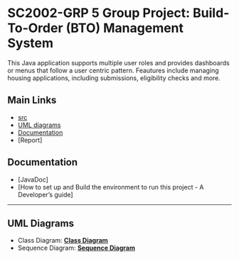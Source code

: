 # SC2002-GRP 5 Group Project: Build-To-Order (BTO) Management System

This Java application supports multiple user roles and provides dashboards or menus that follow a user centric pattern. Feautures include managing housing applications, including submissions, eligibility checks and more.

## Main Links
- [src](https://github.com/R3izorr/SC2002-GRP5/tree/main/src)
- [UML diagrams](https://github.com/R3izorr/SC2002-GRP5/tree/main/docs/UML%20Diagrams)
- [Documentation](#documentation)
- [Report]

## Documentation
- [JavaDoc]
- [How to set up and Build the environment to run this project - A Developer’s guide]

---
## UML Diagrams
- Class Diagram: **[Class Diagram](https://viewer.diagrams.net/?tags=%7B%7D&lightbox=1&highlight=0000ff&edit=_blank&layers=1&nav=1&title=SC2002%20Official%20Class%20Diagram.drawio&dark=auto#R%3Cmxfile%3E%3Cdiagram%20name%3D%22Page-1%22%20id%3D%22e7e014a7-5840-1c2e-5031-d8a46d1fe8dd%22%3E7X1bc9s4tu6vcZX7VNlFgvdHO06mc6bTnYk73TP75RRtMTYnsqiW5CTuh%2F3bD0ASFLEAEiBNEJTEnqqJRYkgCKxv3bAuZ86bpx%2F%2F2MTrxw%2FZIlmeIWvx48y5OUPowkbIw%2F%2BSSy%2FFJcfxrOLKwyZdFNdqF27Tv5Piok2vPqeLZFteKy7tsmy5S9fsxftstUrud8y1eLPJvrM%2F%2B5ItF8yFdfyQMNMgF27v42XC%2FezPdLF7LK%2FafrT%2F4uckfXgsHx0iv%2FjiLr7%2F%2BrDJnlfl81bZKim%2BeYrpMOUjt4%2FxIvvOXIoX8XqXfkveZMtss2VHcN6eOW82WbYr%2Fnr68SZZkmVn1%2FNdw7fVC22S1U7lhn99DX78y0%2Bu%2F%2Fz07%2Fv3%2F%2FSCxLsOL1xUDPMtXj6XK3WG%2FCUe8HqRfsN%2FPpA%2F6aW7DbyCH8f8Ll%2BG3Qtddbwia%2FIn2a5kg3%2FxJVvtbsvvbfx5u47v09XD79maXLDwlV18RzfILT9X%2B2K7xYWP2TbdpdkKX1omX8iTH3dPy3LI74%2FpLrnF45JnfMf0jK8t47tkeV3tZL4b%2BNt8J%2FCk0uWSXjpDju%2B%2Fw%2F9Vr1Nf4XLRvyWbXfKjdqlc8X8k2VOy27zgn5Tf%2BhUllMCJ6OfvNSp0g%2FLiY40C7YhCLC4J56Eafr%2FN%2BI9yp7vsujfsrjfeepTkEd64g5GHA8kjEJAHsgTkoZE6gkbqWDP75%2F%2F1TJjX9VO8eUjxal9Z6x%2FVx4sd2bQrN7%2BEl2N3ES%2FTB%2FKre7xe%2BW7vR%2BBITvicPSu%2BuC%2F244qIkU282tJduM5FSPXdkqzXxSLefD3fPNyd4xXDS2LRf34q%2FiXfIM8rPtT%2F%2BOkn4SSv1utleh%2Fjx%2B2p%2FE5A%2BWt47XFDXouKRjqsXX%2BC6K2zDQbHRfnF1TZbkt1rWTzJJpE3x5vC%2Fn%2BxTfyYF3HxsgWcyL1XtQuTf1eGIAtecNX0qmdov7PndHxMWKsp0%2BIqfkqK4W93G8wpi9%2BvNuk9f3Udb7ff8QLz3%2BS6E7mYEqJ%2Bk%2Bs2m3QXL2938e55W7%2Fhp9qmF4sjp%2FthN%2Bkh2dVo8PynTmQ57FS27FTasFJO81uGCXrMpfqULRO6RnTLx3r8m8fk%2FutbTPfp3TLdvZyvN9l%2Fc92eTOb6998%2BZpv8c05xX5bx7veXdcISW%2F7hDhsKSTzevraoPbUHA12GCH2818urQsrd5OLvupR5VA%2FJ8K%2B%2BLHMbgWgVA2sm1%2Fn%2FBtJMXCtgNBPbEWiuyBcprqE2zSScNZM2afDzzfVvX76k98nmMFWTLjBt10zIhVG4xQUWqph4ksXHgrmVwvKXdEvUw%2FgpBzH5IeF3Jf%2Bj19t2pfjF6m5L%2FrlYJ6sF5oefkgc87qb2zt2fw7O1w9t7LFt4Up%2B6qnZ%2BoroawAdVRl6NED3T%2FcgjbdJTjhcLsMK8mlV8NqKB4ukJVnRSU3yMt79hvWiJ5QmeJhYiG6ylKS7m2JrpdUrnmk%2FMhtMqmQf%2BgKYy4w42yJFr1A5VlqlG7Xu8Ru14Lq9RI0ebRh1NQaNmL0xNkFvMG5FRC9IjG0cI7GJbUNhVDr1E%2BLI%2FS0Tx4bwzfLOb6w%2FxCislG8kbHrEl8pQvwNAWwIGuRqGbA5qYGnnPunkumD%2BwhDtxPZed7aR0yE3yhBWRCU%2FwHit9m4btHncmi3S7XsYvYK0Meahn5bT8NrBsoJx6lkA5pS7gcdy9VD2e3b1iqcVw5WNXss4I7RXDPtOL93gL8h2sZG71ys8qyzDk%2FEpu%2F35Rnw3jxR15Jr9yKo2Z6awIr8Ck85hliynM53mV7rboU5Y9Gd%2BpfCrOJKayxfwYb8pHrPEmtcXB0iuexJycicypdur02zopjeObeJeMprQchkVVX6g3y2ybMCvVtHVGLKEDWdCsOO66XWbUxdDOLua1bF7LdPtHuk3vlkmTU9zA4pVupPK9eR%2BK7seX9NXovmJOXMf3AWAa2CXvss1TvCu1iPRpvUxu9lePSt%2FFxulevT%2F%2F2KTS5V6qRgWLfNsu2MkvhArRmybOMnVstysN1ftCrSt33xUiSyDaa98KBVrh6muAL%2FmygXmTr3JeBFnRT1Nj7PnZODVxqL%2FEnL7KTIjAwpQHaZvsDgUZ9dWC%2Fm6xK9AYpf1aY2nczhqity2YVhPbNRXp%2B7li45OA55aZUc5zq1mZWqJbKAvpSpk0KYu14qe2Jn%2FWpmeUrpzJ0ZUzUbpypktXzqTo6or1pNAlk3gI9K8YnBexO%2FZTm8Bq5drnFJermNgE1qsy7%2BkqjR71hheGTuFb8e8vdeXeDA2V5nvLOb9hG58eVNOIVjjh0WNXqwmU9ltl3JVfGN7JXzErN3h0Tmdh0PzaZcUT32WbffJmur3FlziLmpmgxd5cvorp1%2FiSlUEaxmcyh0T4iObilyERyBaERHii3PxAW26%2BZ08hJKK48ClZZ5tTCD3YJPdJum4O7PxUfK8uMg9vDTBnKLb7HLPTr8mipvU1Lgubkl1bmp%2Fa1mb4AK9y93KOtt%2BqmZ%2BOHWLmgvwH5AjyH2xhRjHSxk%2Bb6x%2BNzk%2Ffrv56Tsk7HT1DPZt4LFdS7MQEYrniqtZMPcXZeGzZGZd3ZmY6T8l2WwXdmw0rY90epmaxSdbLF1XL4fA4BxaoJZc8b0YGTYEU0ml%2BUstTzbgqyVvKXybhUd97F1c7UE5nGue7dFLG%2BU2ZNVOQz4TOJemMnrYPkKjNLRNhg9PwUudGAOaLE9qxYj4ctza4Y7OhUjl%2BIlofkxoqolwYYekjh2bRDG%2BoONMxVHgj%2BlgNlUrJ%2BJXLBDVsD0wlu4NNeTVkBTQl2ZqakKiWnam5HEJe0hGxjNxRmrNHvhxk7cKI9sYs2Js9kJbDC3Y7Enkg9SW5utMR7OIiqkcv3Kdh8k7NtzYlIbZlRHv%2Bd4eZHB5t7mtR1wsL9%2FF1iXcxTwzh1nRcJ9jsc%2Bowq3flNk7FhUGCXnOa2U%2BoKyoH96mUExLRtZkoLbhp2%2FFDtOgU8vhfg6FiNW52k%2BzidDlro34ESq4gW6CNOo5AG0X64ouaO8MMq43mVxfJfVZVM8aLn2yWab7srbrqdDOsKibYSXWezMJWF2pBPOynZPX8lOCBMz4%2BWBz6xC3ApPev685NV7EMG7jxx7e%2F3rz%2F9R8D8%2F6mp91%2BfvPm7e3tu8%2B%2FFCv%2F%2Bdf6lVGmcP3bb%2F8c74XJ097ejPSwP9%2F%2F%2FvPNp6s%2Ffz1F6RnYLis97UjkyxEWLNMmPX2R9AT7kKwWV6SfIf50t8zuv%2BZclTZMtP3i47t88W8sdgPyJU4W5Rd47TYv%2FyYfLi0rohf%2Bk1%2FwfZteuPlR%2F%2F3NS%2FlJsnHZakcvLZIv8XPB%2FX%2Bku%2BKBXvnpP3Rs%2FPf%2BQeTDS%2F2pH5NNileYyKf8YuP%2Bb7PnzX3SssK0N9kOIyTZtfzQdsshkwVtDNlAUKLgw02C9eb0W8JMTkQu5XAfs9yvXql2VWXnqnkK9B8Wb1retyc7fqgQFuZDERiqWAtuKExl8UvtZ2vyg23LpD0HdHyhfef2kCjG3AOkWsZXYMYfEzMVBbshQ8MYQn47HeMPkIz7YOgVpB8qkj7FiBHKDyDle%2FBIXJnyoX3ED9VA%2BYORpqgRon7S7Mhci5ui8lmVCIiiUIcIGJidRwfBziNYud%2B1ehJ1YKGR2HlgBw0ySH1u4A49AiAStSBoRtkijZ%2By1eL3R6Iv18BlM8hDrhrWUB1stirYHNtmwWbZkQRsQuCMK0BoCJEUbJ5BrAUu0OsR1%2FxCGWu%2BJRtqKKx50JVH3XZakWPbouyVZuhkeVWrRszg0dTMjcBjqF%2BDmGkkcjntugZp1%2BbiC%2Fqq%2FQHsG44sRTkxGHE5zYEJJ9sa3nGGaw0fVu5%2B2vubUk%2BdNB1RfrEXWM20%2BSoPhu2IzDFD4SjlwesbTBibbLk8ia6W5WE%2BSbbFhJxtyvDwj9zlcQNOCaTgnK6EX400r%2FvnDcHeVXMMzxFRxRnisXAwLcrVKbqx5ujZYTTNgm%2FeHTvHtgISlE6iCVJRffUQeiDto5PuSO5gLaRbFKw00qQIkb%2B8yzag69H7m1q8eVMgmqnqXGDOh4KmTmvL1B0%2BE9etmkTdcy5ACMQDgmhkzVP5nu4eF5v4%2B0owodHp9FPy13Oy3V1n2ddaAH%2FrNI771DeEFrZtU89LPWZKmJqn7dTXdkTnBIZsps%2FbZHNSBtMzfmGoXX1mrx3VC2O2wO7xuXwFRgzsXmb4d%2BeyxpnXUAUg8x1vkveP8erhYzmbfP3qs2jq8Tmz39ALIftFiuxXX9CN7YTTYb9lZY%2BT4sCvcMVMzXN2eKu%2Fr4hTkwhK%2BUL5imD1VrRQI3ryhC%2BgupcjCrbt891TSiv3nIuyqhtLCxnIPkkW1VwPzrrtvaYDGa%2FkHfDKsv%2Ff1tE4WSa7ZF7tUVb7MFa3XuYrTVqcinuqEXsU50VWXmSBD5JzkM4bMPAGxMvlEW%2BAMKhBr%2BRWe%2FCRm5kRjXWpzExRM3pqizKZkdoKcFX5JvXYqsVDQkNWss3uMXvIVvHy7f4qiKHa%2F%2BaXrAhrwRf%2Fm%2Bx2L2UIVvy8y9iNEYcFSyIVjceqV8FD8sBeRzVgSzk465XbPKEK%2B8ArpuRAGH2SZy35ovHdFkslwYmpYrbocdjoF7Db4kjS5IJ3wxqqbCPwppqay9QL1h0R3ZdHFVyz0bJtseSMAH7DblzRcbdhGcctZCPswmSwSSmZDlxcUyVQqkOW6axPNSXxGY%2FRMtz7qtKmK4J%2FqGNrKrtHCjlnS6U6NsdtIfkhSG2xLUEcBKImC2MhwTyCAVXn5oO4OWNggF2PLJAxgASnr4GofCXJdta16aL0vQmaItikTZfpjnc0vcIUGf0F36XL5DN%2Bj841hg5Sedwk8eLN7R%2FnGFLJx5gQOKfQ8P7EUih412feDdxdiwT4YbmWNI1a%2BkFJ9aRFY1%2Bz5iewWpaCkDxuKRVZoBiAEwWXHsexGlp%2BoUttPItOawo86%2F1q%2Fbz7A9%2B5KMtqHT%2Bu023%2Bvr9%2Bev%2BmyVCZepAV1kUW%2BWBEq9juNtnXRAQineBygAroCjRAIbT0JQ9OqUkFFpX4t7fJbsfaCEcKq4sV2WE8g8csm4SfDRwBvsc791BrKz62xy1d5SVQ0acseypm9G6ZxQY9gD%2BmNZ9yfZypzKdcn6nMZ5ttdlfL9SMWCrmsUZBSh8pJsIB%2B977GO89H9qbW%2BJipgsVbMI3VdFyEHylbpWtjlrGWLtVqUinL7s2t1cFE0BBfa1040X2VsTsjmXoHs6pbuKrfaqvaRpXzssqIta65zMQ6FLEyqzoT68Cc1ZmJVQNndWZi1cFZhcQ6r2JHTjoT53DLmm5vgf3L1yKYV7YnwXJLe8csbbcaORNwjev0eXvwAJzGgNejHkQdc7j66wM6vec6iVqjHoIAJJ27biDYdWGrh9DXt%2B0TKvpxVYZZf0hWzzWyuhua787x4s3vN6j8cvBgJIujLACULI7b34wHW6Tb9TJ%2BOTcSqEq4RrxaLJP8MN7YHDbPK2PPJtQmf%2FhxqxdceRM3CB1O0lTSh4mqpDWgNAiaCZU3%2BbjJntZ1c%2FRIOfDF9j5erWhZoNvyw1G9Iob9Ot%2FN8%2BaM%2F7HP3YoJvV%2B1zSkdraJMNaGbeJe0zIh8PfaUcocGO6fSxyH0Gp0MC48sy2NYuFfl7dZThz0BC69%2BqIGFTyhGmtoKf6TJd1r0drYbjoSlE7uhDLxqDF82XseYTPJLPTqvnOo79tqRbU0j8M77b9gbpZUcL37H2QeoFBIyf7diTvu3MKNcOM%2FrBRbUxdJszdhZRo3cThbucWsJIUykcj1B7xVX1HqFayE1nJZApzAFLaFN2KZkmC9kJw85ler95%2Fdvl8lTsjoBc%2FZ%2FzTGe%2F53ZTq16OciH8mzBSYYwZyPSmA3lT6zizW9rUPL%2FSFF58TV5MaAKXSyS7f0mLRbZwOOxClw9OWcLP%2Bcc4vjca3taPud2mmjujfuQVzvpsUqDB5v%2FM3kxFYKPn36zXx%2BDs7i6r0%2BAbkV%2BFn%2BCIiyqKglQzTkS%2BddEpfk0VoD3m0MwZs1ZT8Yyz46mJKXzgBrBQJQer1C7unqekndkff1q4TrHhncf%2BtNFNUdsUaEZfRFXvjcduN%2BmT%2Btl0seBrh0KxM%2Ba5eKzdAt%2BiNcsP6orHIzmLWBHvSFVLZk08m2kdSEDxItFqZplNQVsvwYCS5WZKhmDNarbXom7lTeKm9bo1csuntGJcTEnYA1v1xMEjrqiwFHb1mZ3B6LADrARg3Vvr8oIo3odYfpVQx3hfcv3KLLP6j3fL8PQP2vv%2B55%2FMluG2FOtQuyW0Tsmusb7EdfqHfqYlbvGW6FsqIau8ZjI4pfaz9bkB9u2SUcOeFLpLW%2Bamx96cG5d77DdkLkD%2F1HMe9jG92Hzaf0joizTury0a8x0%2FwUPYUxTvxCyZ%2FFJmWmlbECe%2B5QuFmSM602CpWF8l49HMFTuDR68KEElQxWPHwk%2FgnyVZEKsVsn9rpzEWakDNvLbC8ww7Mhnt3sQsNgRMyik7uzLl22yAzQyDFUEIqrQzq0ty6%2Bz60vH8tpZtqD0O8PGfZaN2657RGyc8gsjbDzwh2LjChKhgY0PxwORAWpnKB21E%2FrIFIgMEhas9YpcGKmmTFgB0IORR5n%2BaIQlKhGmmbCwOLLyX%2B6py34NH7UvreL2PR%2F1vPAA%2BChS5KNG1eEQMj8X9eajUB3mhhpKHeYw6jlO%2B9y4Cs50bpqVW5GrXBf%2BKsWDBUvgybBSAtdmMeuhzpidqqLimANYUJUFp7RaOVQ725suxKoNi0tqlyciX3AzPZcbX2%2Bw1LGHU02bRqwQkBD1oKQ4nCr8WnbtROwBgR0GQT9q8j3IRKmHYDxq8gXUJDD9%2F0930x9a8QJXQOlXhY6Au2y3I0UQBzLzKWLENn0Xt%2BqFPQhDQsymO0Ah1WjSh80p3CPs9qZwMh%2FOdg%2Bz2xfsdkP3usbtjpoTKfe7aqtvN6cl1aUKqyJtMePa0V8v0vgpWy1%2BfyRHksVX9LcuvVDXtqQCSpV%2FKAqyytMv0c6oIqd0ljCyImYpiknavUIqJgHLe6HEPAwoOI%2BPHfY1ergzAH6ooYwe3wWiP%2FLaPfqBBRt7gjtYo4fnHbYDbh%2BPeagcCmDmcWRnAtFgZwLWZeSwJwIDqQ%2FgSOBiNP0BWQZ8WZhZo6jGdXPfVrtZvOfzQSeDxbw9bVNlcNIeq4jjuFZf5h1B25wfaiDmzU06Qu282%2Fct1HaDHn8VsqbcUwwW10LO2aEV1%2BIIzkWiFj2uKGPe1Rbih6xJZMxPt3QgiVT7lKwJnWVkvScWeqgha2S9XmJNaNWcJn1Ff9EYTq01rQXrGel9smmc3s83178VPzEzv6d4FT%2B0z%2B9D8RMz86s2%2BJ2wL9uom2hyCuU%2BdZ3C4UG6zJDac7FzCQkQjti6QUVP6F7LN%2Bx7LbN4Qd7NUJkB8viKGxqcQ8nvDM6g5GiGZkCyx7htmJrgKuYJt2py8ouWSGf3c3JijJR0jr8lptFH5mAWfWQGRtHXYhCeTLZmgIC%2FFbm8beeI6g04tJnk8KYdHXkK2VtlRaKTsqQmXh%2BMzs%2BkDp4Xiso2T%2FGufHqe5Hezv3pUFIG5NYeD85ZdGLEfINHhaK208%2F4WbM1y6KreGBOe1WsbmUG8oOtu5vmb5Cmr1iCfwuiqO9yAyXFKZpp3L7Xui%2BmKFtljpnh6%2Bk8AI8oE9ZYc6mtmyrxpaxyB7AmVWyrtFHJWcVI6ULx%2Fb5k%2FuTkjfiSPKJnASXgDhcR4LlmFkZWR2hy35%2FIzibjJtVPTSBpvLvWR8oSor9puTIFhlmqYWZADM%2FxQ9v%2BlWkRtInVqKsarfWlK0Zr0%2FPY%2BTGYjp8cuublev1ReuD1SmUWttCR27rN%2Farw6vDBBy%2BH9U0hUTAxFuspyIBtNRz97u%2FrrOd28nJRuluTvnDQKunJN1JnM4a1BIRfKFz1PyhfO16O8aNAon9y0MNsvHp8mLfKpA9kcOdN1YfFzaiTXma6ooptt6WO63dJS2RSKfURtEcRKI2qRe9aryEYYhGevKLJhRWf1KFs8fHVhurnhVcTdpENt%2FQiEK7rQT6OcJmFbkpGGypKAcPNGiZu1u%2BXFDgqoGphUQ9PPOsSlTxYYoUlggOozft8aIYGNJCMNBQwHVsP3vDGAIUrxHU3SRPUyJKSOiETS7KVK6ILSTVb%2B0M5ixXxWRwdEqWbn6SiTAGtG9s%2FIg1EYthvpgVTgIDZBjmK3eWqhGOyaMShKvNaMwV6ipqFsZrtUGxlNNJ5m2tXRoFTBA%2FeEkw9plh9qKDjBzvO%2B3w4nHwWtN%2BiCk5HShL3qyAaBw0qx6ABsI%2FU0xAqMRiRWBORMAMWMssSKHMSqZprKyEY2QFgoqQkbQAMQ3KAJYVWxjFER5rr1TF%2BLVp1TwZkXdCvpME1N0aYZ41MHHjDxw77GVwgLJHAjDQS80AHyOAwlwAtppUjxDbqAJwqWGUtTvCRFrlmbK%2BhV9fwg1EjlymKuQaTBgnN2BAvOKcs4D6qR3FBDYQ22%2FfNlWHOh3im9IYDvEknucGDed%2Bc7iBk7BgdAI4reugANGAF6adm9hWgJ%2Fbw6QF2aS5yjByV%2BbXNMIUSQKViw1Ziy%2FHW4Uh5wKM0lCBEyeRKGwElYFPgTp9EqXMOMjxD2tAj6OwlhqLIuv3sIpUsgqfwSwMr28hvgsozjVkTNfcHqtbiKK9t1vDoTBn4IK3zkBToIreV1ORAt0OF6jfU5arEFxbO4aJ1OxQWBDFvE28ccwLYash2XLYBuoe7Spy4eu1iX0%2FXWGOQdYQRA0vt8IYK%2BVV0F%2F%2FgHSY4XQg%2B%2B4zh8oNsR31CtWlDIIMzJq3n2bTHA2p1IVjF9qoqhyWCRIITKHOoLsdCC5hI31FBnDrbf8KTmA3t4hzPKqQNSqZ58otK219mIu%2B%2FFRGW0I4H9BA5H1E%2FzbaPH%2Bb4lVmJfL24dXaf50KsjkbbcxMYRtipVtU%2BUDfTrtYlgcyHLOgQ%2BoByHYJYPwDN91DcOgTuK5EYaLAyBdtSozjzb%2BQDMqhnnpEalQPaJ8oE%2BbGDSBoD6aZE62EvqJeyOqhQ6zO6qshHVlnv7irlDF0VXcWeHHeffDiRmN9dNoOsNNGZdUpZ%2FhBrrTnO1BPP1n93yc1UAOjf5D6oAtG15ABCoOuirwS%2Biso1JwtRX%2F5nGH83brmvbLeg1CH0%2B99YV5t5CPWfAbRd1VDCUe%2FtLhoe6JtsSn0Te7fM22bzBMNhkyyWtk%2FWZvTZS4ZPtfbxa0Snclh%2BOarHPEEte5%2FLFH7HQySLdrpfxSz5DmlBLJjPaDObaCIRD21yIjsML5iq3hEnUhV3VBuTQY56tTOG8UW7hOAbPOGxsBaMGKulq0GCdAPYkDjWFxAmmHUhyK0IYhQDv0OTXcOZjjpZwIebI8%2BwVAQVO5HeB%2BBQcnlRZlXMI5cyrug%2FE4Xj9YA2rYF90u3emiEBKcWMNxzM49iTJFok86AjpfIeMLUWO77TdYNJ1Mp%2FMNHKuDp1L6znYTlhnUlXvvaNhVK5qGG%2BdUdn6GBUXwfEKRsWFcOhjVI4XgkfJjmx87kW73hHIUr2rjRLfYJJRNR8dzc6%2BRtx3KIMcgq3fk37dkrRFNZ%2BQp8%2FbR583BW%2Ffvnj8DRYl11m8WZyAzw8THV6h22S3w%2FRfVtx7x147qhc%2BQ2ROgr2mzQWKJah3EiB6jYprtFajt1auMf%2BpoMsI%2BXUsLL4NC5LCu57Zzo%2FVXODvyvJ8cNpv4WXiVywq4q3ututGEj9uZ1sAyychS9QpxxEwSNvV5mtzm88%2BTfDHfX%2BMRrZ418GEGL1n6szYj5qx7yl0z9WZpi91Ep4aVy%2BfAafzkbvcmbefHC8PfVoPp%2BLl1Idb5%2BXCAqcw5W5AXo6mw8ur8uczRzxqjsjvc2Mh%2FD5cqBtfVOVZqrz5JHlb5MCGjpYgWEvM22B04oC8bUJRO5iij5%2BZVW8tcoUdxftdb55Xty%2FbXfIkbx1z3JC3LQ%2FmGbgizHsCzEMH94CQF1WpMAT5D3Fab9syY35mNh2ZzROmoHP841ItLPureddn3s2pcx%2F8H%2BQ%2Bgii06sCPbRehj%2F2IotDmo%2B3a30XakHK9yCgC1cVdt1elu5FPtqkYkpf6oDqqkSA92wKpQsjrWyHStjhXtQvTMHSXqHJFgSXNZN1UoooNBVUuymhHXHpsKCPVKu7D9usFrkgAh4XaMdIUtmaa8lVjOqr8fDPhqTDtHk886Ev5MBoE2doiOLhpW5LwCtvmCnh1v%2BXClsRwjFPZwxXFY2jG9z6mNPQAQp1%2BAC2Gc32OW8hSaQ8L3iYLH2OcuOgSeNtdx72M%2FH4YD0LPvfTY8XzvEvYdGw7mXAq%2FJOwKY5bzwMlvAXzrwvUkq%2BDCG%2FCSjtEchzoRjCDfZaLJ8%2BDKyVefNKpWWgGXumv3VCtDWEQKaao%2BiTHHSXFHBiAHTk7hFlB57kKCUm4BOt8gTbLnlrgtyX44SHeroD5UMTwPYrmHnn1SWIaJBwj1L0wB8yRsyBYGA7PHgUBSrS6C1We73yFrVcC9%2FzitCmhd%2FFGBVvf2qPp6EKsRS7ThqSq%2BhtMuYSMC%2FrBF3a6FnQj4sYbDK5cEISsqB1Xk7ndEssxOP2i9QRdeu3VIHR6v%2B%2FJw8rZZPoJWbHRMVmxVs9kMmGFNqNeAGVaF0ghmF5qibpmL2DI72IoykCVEQk9Y9zsimYCH9jG4QRf%2BjVSJ7pB4eFLqL%2ByciHrXasZjcSUeXeCPGgyCIXT62hJhJ5idPY6469ZzVYO4U5Z2bmhDaSc94TkkaVf5VkxALYJ9B%2FZpLd2dRlAJtrR5jaBNh9yw3YkqukUiufgCKD1uqdqIKa8avEMXA%2Bh2aqulco%2FM2BQzjqCdc0wX5gabYtkW5270%2BjqHsYIMgc6NNRzQ4ZGMZ4UyoMNbHKkQhsUAetxiRxJDOAygsk1Zr2agj9kOuifQxy3RVWXfGDokdSBJv0K3hRKKiyQa7qAGTtuXCkPuoKbHLUjSiDLiAqC632FJywBJ7tAEXfrUkaHrgBiJKDJf1mbaDuAQQZeRBfPAlbVoBM9QfF2NaOGkbalrFp4wwzt04WDMQ8ua4VmHgd2370av%2Fh9jK7GWqug0GV8UWsBWtYPeAQ4c7XNDDYWyxkJTzfE%2BTvsdulCGjKAscNnWyqo24SUKI8YutGyJS8lI7O60I3IxpLxLh%2B0n0192BVBP8tzoUo%2BvlYNV6Lvlo5Rnx92iC1iihFhdwNrHz3ENxruHz9VgagWdii5PwgOrLtVM9iu3myLFe0g1zimhKNWGo3UTYS%2FYYgmUVSsJndsOOFuPInRMtG70bF3QuwgaN8q07nCRY7rsJCsA9TtlboyI0%2Fn8cfwF3WJYho3X9h27hsGLqk9hbyAiDojBUQHRM3jCHobQlPL7xrhEFjSluKGGAqLtw0K6suAzjyu9K70DKomjRIv6RqJPbFSHLLGg3P6IBYf0E%2BtQqAxLo91I4WE8r7%2BpH8ZzrjptDg545O2N464wEcFyGfgBCxkraIdMrVw8G2ltY7j1itqcQm7EYXjluRNXroGNMpw4ZKr2whmO3k0EbACmHkiTZffqoA9lS2fRMl2i9iekuSGrd8BWxDmaFWtHdJYRMIUV8wUmNlmXjBgz9qEiffy2gPRfZQghc93OBgWNSb%2BDz%2Fkd%2Bpo7IewYr61xCN%2B32ZG3evda79AEMyoKx4WZF0IH9yusF5M9BQdEmVFPdmTBDJRq5M5OBQSlHDfUYKKp6SS4kQN4TcfQzXdwh1WSG6CfNBwlziIwkhzuwBpM3TXFupUVQivLOojSZeoINxmBAYMA7QhW9VOXo1w4LBxqKIQHoLkoIiTRPjfuHE3i8efvkDYw9ThnpvwOwBQkZS8C2NgxHKXERIA6cZFhTyEiF9aLsnpGhRyV8m3yrCHiwrbC%2FmoBFNbcUIMp33RxqydJ0BZ5Ydh6hy64GYkuQUXvy5ryLbFxK49SPX2vPCpwpAd7Uy27qApA16TxC3PQXyG05fJ%2FMKHNJZqPkhYXGIlfsZx6KGMutV6lBHeL1RobNEhVapn0s0Z8LFVf1ERcBSZdqOGf5EmrI0FEe%2BO4jMYst7IHhh%2FCoH7kymRPe1C%2F7QIv1PTPOdTxZ%2FDwLrKHi1CBBV20RahELm1eXD3Jk%2BCPC%2Fb3R8kKDcYMOOnpZK3Jx7B%2B6n7RL5h5ujAzqBxGMIPU9vseJ0Ywd5MfajCYwZMRX3YyYsNTG38cMdctSGXg2viu8%2FqY%2FZqflkkouOgXLjZZEBr1kHBmVe8UgCiA0NCma3qAc4TSSmBO6w26IDhm3MzeP2LVLbp%2Bbsg%2BWKm7LoGbxbJ7xU%2BPgT7XpKLpcsn9fSWgz1Wz5SpwDyYBwaRlBxRBBKtqdr0hlEROcy8Pbng1vL%2F94%2Brvzed%2FRH9amf12%2BWb518P%2FzS5E7pqiz9Ii%2FabUs4z5HeAL28d4Tf78ki0Xef85Arrb8nsC%2F%2B06vk9XD7%2BTtl43NoHLLr77syRSt%2Fz8M%2B2ClctLfOEjaYWaZrUWYEM2%2FPLDG%2Ffduzbkqjf8CkLHYcGBopKf1qCIrLA0e5iGX2HkNoORiY%2Fsuusi58GJ7%2Fqb8J33Dg2061yFlCrZqt5jkrJJdtMtXZve3ORt3vQBNj10qU%2BgddMD0aY7sCXLYJsusp%2FmTR9s0yPLCWCHHeG20%2FLYzLYjePg62LaLdPZ524fbdjd0FDY9EmA99HRBXRSrbaiH8JtNEu%2BSsnX9bbL5lt7X23oeaU%2Fhi6d4FT%2BQNSKNT3%2B%2Buf5Qfh6ns%2FDFuljvT8maACkjdgGZyEfu8kjzWWAaeJdtnuJd2Qg4fVovk5v91aPa%2FTMkJPvzRqIgfXBVt%2Byn0bpTYwGxXS%2FjF3mjeB0Pf4xXi2XyfrV%2B3p16p%2FogCoCMcYOIxNNxYsYSqZQe0iRmbFG8lCE583aR7m6SZTLLmrFlTfblC17nzbZ4%2Fi%2FplnDz%2BClHDPkBntFvxU%2Bq69JdmJosPDyqwBy0hhHlHu27TbzaUmZF3qr23ZLwFCzKN1%2FPSSt3q5Bb9J%2Bfin%2FzJu8e7e1e%2B%2BOnosu7xSCcPKAZ5G%2FbwNux%2BfykXqyBV53X3lfU735qrwxfa8%2BIoHLTn0f0VY1E69eD05DVwAhj%2F380lanr02edqUVn8iOkrjNpc8fYzccso%2BtM%2F0hWyQabKQRBm1lhGkshidfrJUYa8W9BlnYl%2FOqoVh%2BzKSHdVcLvcKScwIrvurezyJpFVk1kIXiCECFbXWjBYIvhhFbzKfHoQquAWwmm1a6Gqu0swUaSYIfCql8haVWZ8eERT80zMLX962JDy%2FnA8ZjTs6IxKxrDKhpsnwKn6pwoP0zQpmM0ByWJKaGFV1h1KnEBlbSx2deyBDinkjSU1ZrSCfYpeUi3ePAOWo0I09Xv3izj7XZWi7QfWh6GXOlzIjKQyDjK5XzeEsSya%2FmZvXYieqWUiR2Fk6c8oFjdbddyHjz1F1XnBW9mdqCyoHJuoEEVnwN7jkQRd5QVcVg0ezhFvDlQfHRn3%2B%2FZw8OSnpL%2FkW7Tu3SZ7l5mR99RvSVmCu0b3RQ5OcdCzizTqWrI1lmmLWKZMIN0OJbZnGRh8FD%2FPknXJ3SqX8YYVTxiH1A0q6e1ZZrPRMQ8VoybgzFYG6mf3HbgNuoIJHuCnECq1Mxr17Z2cp1Mvn7HraqFHiigg1xRaqTQuoVFe4ZT1SaUG4nNnftku323jHfXWfY1XT3M2tocgzmOutNIe0eh8RyVi34CoR5HKsNn%2FWfWf8bUf%2FzIVtV%2FIk36D53SFPSf4oQ42bzLNieXtGtY%2FymPfd9kq90mWy7pRD5yl49q1THbaqS581YPiup6zScSM5tHkfIhrjYzt3qNCbD5P9Lk%2B9VqgRXU5cvb1V%2FP6SZNDjtX46xL7LEGVt%2Ft%2BUm%2B5i%2BQd73lLk9%2B3TsyqTbCO0AzF9q4Bu0UVZKaxeEsDjskF%2BgTh2ha4rAeG3u7i3fPhy0POyYPWj0k4uG9aCmAGre6yeCYeeYJ8kyaYV3FgboCnikMakLaeKbDLTtpKnBbfsw2u8fsIVvFy7f7q6CJw%2F43v2RFAVh88b%2FJbvdS9oCIn3cZuy%2B1pvRn%2B64P7Z3A%2BnR36Lyb9R4NrSZXvUVD6w%2BlLRqU2zG8bp8nVJFmzzCTTbIovSunIxur9dgc6%2Fu17%2FB56WZrrBN2%2Fftv5S1ngjphGNN41FvMX9LVQznGO%2BbaeLLVIb1JSgfjboOfnb9bMaf9W4w3HzXCOjUx64nELK3AP5KYnVBtFXKc%2FHKKpzFDHIdoCE8hlF475l8dX51sMcWdq%2B9HrRYGt1qzJXVyLD6yfMDikSDmEEUiFq%2BtTjbqWtpC65n7X8%2FJdneSMYcnfOjdsOnKjHZmpTMrFYYviVkp0ha%2BNKHk5Px4cR%2BAeWp%2B%2FJPlpm37PjPUmaE2M1TQBxaFQt1U5OXXVtoVTSh1%2Bc9097jYxAy4ZnZ67Oy0eddnZjozU3VDv%2BKuUu1UW5gJ5dJTYKZvMLE8JB%2Fj7fY7xvfp8FFSf%2Busqro1Ejbzp0I29Zm9dlTLTFocigjsXGUhiM%2BW3aaZgc8MHLkTYOBTC5v%2FFqd4h6rKWCfkXsA%2FS3fx8pYY1wVSinP043pN6k5o2GftARHF7%2Bha7%2BBiH0i8xIlxSseNVDmlNr%2BBM6Her7fPd0%2Fprkw%2BOB0OebJ5PaL9Pph8nj6pM3MlgrmKw1zFwZD09Wiq0r6KlcNJX4cWIWWPQQNd0ndCMduk8%2Fose09F9vK7PUvek5Uedck7i91XiN2ei7dIvx3ey5fiQ5SJ0PDezGuemrYR2BZtClvXN1yRvmFF9KfDaxwTSlO4SZbJLpl1jlPROUT7PWsdJys8Z3t%2FVjxmxUO74iEKTmxwc2g7ZJhQ4gw5pvtwJPXLZrVD9WCW3%2FHzufZVu0hpncCJMVFhUKKYiWprrO1MKMI7j3VYLvlolqZ67UfKVFuVkaN4v4atPsEKH9LYpePmiUEU2pcBCGCJbJ4tIppdOE7PPmdCjWCOr0Ku7ianJ2i991HEj7pj31GU9z2ZRvOzH%2FQE%2FKCzMQgUH6D3BIJSyCOnONCBJ6P3bLf4xrnY4xG%2BH5lTyxafoC14kmwwCC4Rywddca6uLvvv2rr98ubLz%2B8%2Ff1tdPazf%2Fc%2FfT9d%2FX9jcws%2FVjVvEBu2bKq1uTH84fnVj4TaLnJ9w31eLq80mx9LdMrv%2FitdpEW8f833Ot2a1eJdjrNib1aLcXhuxm8tSx0Fs9b%2B%2BBj%2F%2B5SfXf3769%2F37f3pB4l2HF7YXKG5hDb22XwJVeVvL4T5mKalrSdlFGFFHeMkrPMsJLt2QHad4h%2FLWPYXwo1U10%2BloyAIx2QVBc0Nhiohfaj9bkx9sW%2BYdgtqyHiofvafeYsw9LVcr2Z%2B8m51Yj%2BiVJg0wW%2BwgKuRu%2FY%2Ba8SL%2BXmy8vP2xwzDayq2V%2BkvIUVuDps%2Fhthmo2PJ8KZBqWQ698J%2F8gm%2F59MIesfmnl%2Fqnj8kmxTtJ1N6Dx76Az0%2BQSzgRi2s3tICioMwiPE821FAsAjngSVFZGVTIIvb30wdkX75skx24YxA2YjcbhTMfUeUjFegt363D%2FtJy26FfcSD8UytiOZDnRn05ELw2EQ5Dk5mnzWEi14dsAYY5qXKYyEeyoQbiMJFrQQ5jO%2FqVEBvN3GNALcRjOIAM%2FYeraviChjkNv3QNMgIPmhCW35sRBLKhGhjBYEhtrtrwaqTmJxiEFeQHF4ieYLieGH2ft8lQyMvWyYq3zBkbXkFq%2B9jIVEWQSLzuEQwkuATBE0EjFbYKYjk0qPhHFoRQ2BeNli8bajDfQNjFNzCq4i9KJFdBWinT7C4esVeLOD9iIIoVa6czTCcCN3UtmIpJI8LPB8LPDXoLvyCQDaVb%2BDWnMJ688LPsuvpoXbq22xlZNXyjTgDvA8nXSDp1F5djDnpBCL1Ffl9JF0TQW8YNNZCkCwIXPsnz2ucWgNekbKLRXxf5r7zBtttviLyo9QZNRnRzZ4vZiO7hgvMZfmZ1Z2fjciVEgaOgEHiKXKmk5wv8%2BoEdshpo8WkMvoXswfgWP9RQfCsKAeRppFbT3GzLsrvfAh2BvjsVO6A5SWjK3IfOiKBROCPyxUURNkWmYvsNITw8GyuGVM0UHpO72XXO1s7WqoMF1iWBdPgkXsP71D2BPXifhVjeh7TxvsgGAEcOLMCqbC6hUDbUUN4JTj8KIomCBPmy9A7M%2BuDJhG9FE2F9hxlDcZKszyKZZK%2FkfhNjfUgX6yOcz3JZnOrjfIEP2VXQl%2FNFHBOFQw11XOq7rF%2FWDmWmYQScWAp3wHNkL5yIzlfF8o7h%2B6UAZqwyrw9%2BSxYwFoSNnHJAaYk8H3TUVLahHGCOYT6iy%2FcDNRY66WbfD7S66Ny0eloomY9K95gZsx4JbNyqUb91ibkOiwAXGQ0KUhJ3wuBwVc8rJVEzjlfgw0R%2B38gfHsfcUEOBz4FC07faBRN%2Fh1viQC%2F4RG5OAD5CivKclUYq5HJTSDbmapXc70iHlVI5EpNTEwl4lInW81XKS%2FV0FXxRVyKDsIn8qNIaKYprcLxrS1jVuByIRsBIWRA9ojfDg%2BA5CuodfcjTMkwtHYoFhfRgjc6ZHu1oZSjCRjT6pXn%2Bw9p5qYPawdF2Xgr029BxJJARSveJ4shVzQcbRY8O%2BlqlgeNBXVUxfOH1ejS1rZX1aORJzkQNad7CthWasXpRpfVUYPVfF9wQFVFIr1bHJwpYo7o3DBLqL%2Fd8bihXl%2B4d2BCwEnc4f0d3bX2i%2Br2wTvwIxnXAOpa8VyI8OjtAkewegEgOAnB25Fi9NVt4RDaiSI4i1D43QwLWhJGI4cK6tjxXgr490myfBVpNtuoGmogHjAA%2BZJt0LKMInIUHln%2BJ%2BuEvtKLg0kHMeJ7lXWKEV%2F9RrWPoM2sXCtBIInK5O%2BxIcnITwsN8eIcmCCs4yHTYs6yKLENwqzmLxTFn0h6A%2BFSNyDcrPoFW6yBYIUc9us6RDaVLfDp26LfPjRefbku4yGDY61YtZjDl1WWw53ivST6btPPVVxaSRo1Q4OpxXOgyVXe%2BeiDzS1MQVxCCMAPHaQszGAwwotipEYQVCxjf6Z4G1m7tHYC0UoWSWWkFqdLtGw8ZwKggfiht0sotA0gnJq2ElTxHkFasphjJipsMFHRQA2zIGY29qjSNIccsk%2BjzXSgTeqPPh2nXujwtIeyg4obtZhp3RyhzjMJ3ATdoAquJY0oGqOrH99wBR3gQBxyqBQyMSsQQijG%2Fv%2F0G5RQ3lDaJ6AWdJeIY7k%2FX1Pkie%2FrgoqAdah3PF0PkTh9%2B1BSYOPygSAxhNGzv2D5%2BKG3wC2QyUaCQMoDVBL8xz%2F72eAnMeTzkWRuOyWI5DkeivSNZYTk8fqjB0tEgtdMnNSf4w5N%2BJLmDT64Dd2jCR7fTOQ3Zov0yLiblQ6SAUqjeoSpoSqrIE6bKHdGBRngC5Vq9ZY8Ha%2BlwQw120AYPCSKfKehhLn3J7XZQNlB5xgkjQ72ChDIydMCAq7fM9Y9WhgEMo%2BKH0gUD%2FKQWGAxG4ibOo%2FrIC4ET%2FSCCIpWFyaQSktzeFUhHDIoMYZwXEBzyO3qEUZ5w4CU1qyfPK%2BwD5BPKotUon%2FBhqrnV198%2FIp%2BAaIGSVQWRkkguQ4j0uuXXGzT3rEsEUFnrhDJdVB5IqxIIJa%2B%2F2QdLq3FDDaXvwv4qiETUt86Naz3gSuRk6Iftd2hCZTcnpQ5Uqp%2FE8bA8gJMA5UwjdVyWJHNBYn18xFCNVzrVtEAX4s3vmz7IG5C6TtAxdG120oFjm4XumF4hz4SPlZi%2FbD6wE74qhvMgxbFyCoRheQyjO%2Fv7n2BrEH6o4UDNcj0USWrr9AF1ELXeoUkej%2BrGpfKYC2PzIsmZfR2cHDplFakmWo5HOeXBLGJdDrG9xTDsZ8APNRxiHfZJSJZvdDCI7ddT9%2FWIZbVoN3hVji8qKnjUUYz6oHiiYd%2FTsnkdLu%2Bht83LDzUcYl32Sa5lWHEeDLHdfMPDKcVsXrBj%2BwMjVhbsMwXEqvfVMipjOZj1rdofwvYZ%2FFDDIdaDT2r3HR8MYum2ji5jWTPW9dHAiO2lKU80ktWwjIWhrP3LVHowTlBXmUqMWJ99UnA0iEUCxA7YXayhdryoonsyRE8eTNK%2FENixjCNepg8r%2FPc9RhWB5zUptpnex8ur8oundLEgY1xvkm36d1lwk2C4JA08uHd95t3IUa3cc6%2Bdgb66GCjWY2zEUq39OgSXo1zYtDy7frco7aCrKE8WafyUrRa%2FP6ZtQQJ5WkLHs49A%2BewjRFyaX1UG2ZjwMFO0xWWLtjhR5Fz6gHbUmxBH3iVifRO%2BF5EArv1%2FWpi%2FjaW%2Fd4lYlQ3zZvvSbj9bFN4Yyu8rXlV2myZx0O0cYhqAC2bAlYBj8eHa3qsA514CtWc8wLmEAMC7uCqA425UA5zCbZoAZ6ZuEjCYsL7a2WB6ZTY8X0KtV0BdIwLlHg7VIFqzpc%2FgKQJfi0XZXrLROFVd%2BDJnniwX6lDKnPndXJIGw1X5amaOewgnBaqodE1mKPKgjPqCEh7t8UPpSgapwvBaon%2FYmBw7QEwBND0YC7o5EQ3WnIAAc8IDAJhywrtRgMG%2BbFH%2Fs3MYRc0NpQ1goJOE%2FA4MsGAEgB1KB7XBtMSJQsywZgkx1t8Tz2FMmyeeUy0Dv70m58GolgEyjUplsSfQLR3zPhcpLum2Tlv0cYGeVv8jbRg2xg2lTfRFnuyAzIxuaaTtUhSBTi5F8uAAbZemVShXGWA2rfhvBGFc0VmrbzGzyEKyoQarL8M9yWovZsbdgRxJQ6bQk9yhCZPdDvkMCz4EBV%2BvIp4j41K17tOkbD4H9XeqQLBwQ2krNGPLBZ8Rm89AgyM%2B%2BFlW8Xpv%2BJXV5OuWX6%2BoSfPZCgdSdM2HhFxVYete3wZGUnJDDYS%2ByOLyIiTWIHcHciRO0MiGqq0zRk3Q4GD65gqF4gE4QumCTlwownBJrzcsYQFpfihtQtGRNPYUWYNjCEXR4XtT8COhPwZ%2F7cGPS9Je%2B2IRb76et8RB5n81f18ESlrk0RfbHMpkaNtf%2FzgTRVC%2B5SIoi0l3iqAcPqGi4iSVxapWmstluQq2Tw6Aq6hnExutZgfZStDbyRRAtsINNRRbgRkarj%2BKy8hEFlLfyhv%2BvuNncethlN5QL47avfSGRUp1scZg8VGLawlW6PX7RutElisbaihchVypH1upWGr58wuwTPrCwenijls7laCKUXAvDiWH7zAygiLY7d7vK4siizvS1CWLwoBVWGG3ez2yKDRfm009MFsgiw4ANOruGrOggQqc27c8W2RzvYt0lWcL6Rl3JYnRCCHWITps0ByC1aN88GcWNNAvYfU%2BYYCKnhvoOmGAksaxxqjhHYoOymfXyFSsPC5B%2FRDCb1Qdrr2sPFIZS5tZx0lbD8a3TZJxgFJOwAvbZNaNYMeNeeLfK26mnirlsSgdKVWqP84cZWHsGBTG2FZjs5FQ75ONyIJlf3W5SiKLS%2FyQBJNybhzbl3RB45gNvEOTwDcQINAvswmcCsjU46mCzzUZ%2Bx1BOvZ7g89u6k2hHXy2LIGJ677d4w6r1IT1gu9wTvu7SNGR9UvlIoNGo08jLrWpd%2FQpTFTgh9IVfYoC5LTO7WCiT0MTCfhHBz3laoFmoQfNuN6dZninKTeUNuhF9rFAz0CfOFHfa08SlXqo2RjKp%2BpmQQmdsmgwO5AfSls2hu0cCyiNV7g4BnmoXKHeLPRg%2BHSVgtEderB0NjeUNug59pEkQlHuNXYtqIh1w0j8m%2FUITZCd7wRRn2MI8y5TZby60zrzH0595YYazGkDnyQFXwSkuO3JosfhM3rc4URjAFwUvjNQsd0BD1XlZ6c9CvMOHlbex3dMeFbI8iwUHkACJ82OmHZUeWSBs00n7HtMGiHI67ihBtMnoBLkyTI4uTsC2ZGOC7WjzneME%2BtO23WNejBrXYY%2BTPYMR4tnqCtCbDxG964frwC4cvNJk0mikWchVi%2Fm2kEqA9yDQeeOplDdCKbQVZNunBt3hyOBa8S1anbGOLONDFQzueCBggLlpK6Qq%2Bd1oFndjnKel1HAwjYUqGq%2F0R2w8NyKG0obYAP3WAA7ZuBTs8fb8bvHMLWK68jpg%2BKREavukzOKWK7OT%2B%2FAfg%2Bq49xQ2hAbsYH9B4zYMcOi2uRkL4S1VHyXyWzzElY9nMOsSgxPgsq6XN3xCincdjSFc3Doc2xZGOPB4HXURurimMQxj6K0BNMjGs9RbV25iFoAxNXw6S3wEHSaeNoEHl%2F2SwYgcIcra6zMhTvCO5ri91%2BEO6Evmj8y0Qq9qmywd9cEYX%2Bl1hyAB9RbTebWRbDMcv%2FcOs41xA%2BlC8YokrqGNMN4MFCa6HZOQMn2TvZCdJygVHb%2FmAUldP9EvWOrOPcPN5Q2UAaBzJg8FFCKYqvmpNphmdAFb%2Bw6fnCcXEj51GhaXCjo28yF50LcUNq4kCdp5jJFLvSEfvnwI4k%2F%2FOdv6%2FbD7V3w1ds9XYiCUJpBOWSLTxJrzQabRX7UH5lc789eZ0mN8DNThheRFpsu6LBJFWHf8y9RsO%2B%2FGfSEUd5hli0r4euK1%2BQKC0dRe3xF3jeXxYUlaZ7O3xJK7iBLAG6w9SsA1CU22eDqVzb19Lqgsb%2FcU%2B%2BvZJmEMucy7RuuGYSgs6%2Buzp1B6LEcB3n2sGFHf3%2F9fyv7fz7%2F66P9fhutlv7269voQuSzLXTHO6o3PmWLZFnTKO8aFcpd8mPH4iLGujHG0c09JjTC9q%2B%2FJZtdeh8vr8ovntLFgtx%2B%2Ff0x3SW36zinvu%2BbeM2hqpFoyZjJj1YiK7%2F1Ee3JXC5yZPPuVUqEjwnR60vOCTa9ToOMU6%2Fr%2BjeXQb5TtkqAzRA1mAz3%2BGebbLnE%2ByC1Gg54j0MbgT32%2BPI0gWCPaST64Hss8gcVK71Iv8HFr1Z%2B%2B7LdJU%2FiPamuMQMc2k4FsBuQHYT8Vo0Kx2YvwX5fks23FK%2FLUYAlCENWvBGWaHYLbJGiBvbgecswsQPeAN9xAbfyDUOASsQhRVKTF%2BuOLGdMJn3EAolYSIjlcyE1mYxtcnONwcH1jqc4XR35BrsRPLV3THNRUbgj5KK7dLk9ji2IaGXOagds02xUFL32SoSFDQjbJOtsm%2B6yI2ekAXLYTa7Cz4xtsoL5%2FJweyeoHIeugcF3jqooG67kJY0%2FxKn44ctM5iFzgg6J1S81tcbPxPPgWZ1%2B%2BYMPuuLc4dP1walusYHQPtcX32dNTdtzaKFaFoDJKa%2F%2Bb2uHqJUYwKeP1eokXP9%2FVI95kF%2FRz0Alj%2FHGTkUXeHzzg13r8kJ8LOG%2F%2FPw%3D%3D%3C%2Fdiagram%3E%3C%2Fmxfile%3E)**
- Sequence Diagram: **[Sequence Diagram](https://viewer.diagrams.net/?tags=%7B%7D&lightbox=1&highlight=0000ff&edit=_blank&layers=1&nav=1&title=sequence%20diagram.drawio&dark=auto#R%3Cmxfile%3E%3Cdiagram%20name%3D%22Page-1%22%20id%3D%229N5XFMGguHtp4TK4oj40%22%3E7Z1dU9y40sc%2FDVXsBSlLsiT7krdsUk%2ByScHmnDqXhjHgs2Y8sQ1Z9tMf2WP5rQU4TwWpPeM9dXbBmBnG6r9a%2FeuW%2BoCd3v%2F9ex5t7j5nqzg9oN7q7wN2dkCpLyVX%2F6muPG2vMBJ42yu3ebLaXutduEz%2BibcXib76kKziYnBjmWVpmWyai2R78Tpbr%2BPrcnAtyvPsx%2FC2myxdDS5sott48OrVhcvrKI3Bbf9OVuXd9mrAe3d%2FiJPbO%2F3OxGt%2Bch%2Fpm5sLxV20yn70LrHzA3aaZ1m5%2Fer%2B79M4rZ7e8Lm8f%2Ban7R%2BWx%2Btyyi9ckI%2Fnn%2B%2B%2FlU%2Ffz7%2F%2Fc%2F8lzj%2BvLo7o9lUeo%2FSh%2BcAfzk7UhS83N8l1nDd%2FefmkH4f6EJvqy4f79FNyE6fJWn13sonz5D4u1f3sLG0uf%2B2unfy4S8r4chNdV7%2F6Q1mKuqYGrIzUfdXvEPX9Ks82f0b5bVx9GK%2B%2BIU2jTZFc1e9dXcnj64e8SB7ji7jYGkp1NXsoq%2Fc7bQ2gurjJ8lJdKcpcvUd1MY6K8kdcqC9P1vGP85UaZP2ppPrA4vtDNQ4ncfuD9tIBO%2B79PL3Ker%2Fd3URPRzc98wKPcV4myrye%2BVX1AR%2Fj1eB3vcENefawXoE75Fn1maPqpZNNVH9gNULH12WW997zOE1u1%2BpHV1lZZvfqB2l0FadfsyIpk6z6wbUypbj%2FG59GN5RZNXRR8zrt7c1oCF5%2FnLFZNpZavWb8d%2B9SY6a%2Fx5myk%2FxJ3dL8VCvmafjtj05%2FrJlW7nrSEzJorkaN5m%2FbV%2B5kob5olPETKmHPqORztFb6X1SyqMSFStDJxAcyadzIWVTcXWVRvlqUMiOl%2FGJ79V%2B3V6KXVZYMlgODbWb0xWAXg6VigsEKZtVgBTDYT9ltsj6pnknUvP5irXtprQFj2KZXCaz1WxHnapzLXBnLsm7eZ3MlHufY7DUA9vo1z%2F6rhn0x2cVk1U8pPpMNgclexLdJoazsfZY31nsZ548qCltMd49N15fha6ZLvdCq6WrCD6KvBhpsDTmPKqhSLDa82LBkwas2LKVdGybAhqsl7kW8qWhgtkRk%2B2yw1BPo1gsEJvyaVcJis4vNVkkFhDYL02%2FHm02qHmi1NFjsdrFbZab%2BBLuVlhe4MB%2F24exkqaxYjFWEPrpJFubCTv780qwNFmPdY2MNEBorzINdxN8f1Li%2BT6PyJMv%2BSta3CzLYe9tl3uu2S4nlVQHMio1KLr3DD9F6lcb5b4vtzsh2d6awjDHxairZcmUZMabmruOiWCb8WYvmV5tuSMXrE35g13Zhju73WNlQVCqbuI6TzZKgWwzXJxNW2aGwarj0uQRdQ9%2FWZQ%2FDLRm6xYh933%2B1YlKFk3aNGGbomll3sdQ9tlT5ej2EbahBYWouSl%2B00vd5dF%2BZ6Coq7uJVY2ubLKnCgvNH9XSKxmKA%2FSnbyf5SZpVWAYp6VXZS%2F0%2F9pP2wtLpPPw7m%2FYKHHgw9HPFZaJoeDE5O6qH49Q8d5pYO%2BMlxmsfRqvrTo80mz2qr9W6yKjbfNESUn4GRUY%2BhBM92ndWzyE2SpqNLIIwbx4n3yWpVvbZxioHj8bJR%2FQQzMQyKMAwKfbMxgXmT8ZikST0k6q2bb6vViGlMtFqayXygFNNjHY%2FBNuL%2B6UC9HToYqz%2BrvF8%2Foo3QwmCizPy3GlCYW1AD%2BqEePSWuXLnCjYrfh3J7QWjLoFbBAHE9qhDCD2S6ider7ahuZ87yLimWcX1tXFsv6W5cIaBW49pmAr27WrfrrBq7NCvrKfgxStRjVw9xGVXjqDJdl%2BhuVCFBVaN6%2BXBdQdSbh%2Br3%2BwW39bd1Rk19dflwdZ8URXV5GV%2Fj%2BPrSGOnaHF9IGXcrehiHD4xwQ%2FggTM%2Bc6wH99QdDQESmVNUeC%2BEdb9czxVhdc4kewp8dJVP0IKxGDwwCn8GQXMSVH5syIjs4sU0fT70cCU0DanNiY3uGRXyimcSrvoTr1NKvf%2BhGLPJHVq0GzpVZJs%2Bs9TBOYq0BzQiBsFcQyHGDQPZi1vqJAcRCPJiReLTKqaC316y9lzHECjgYBBy75XloyIc76njoQ%2BUQLzAUTJBAvNVjN%2FIHenSRZffqclXwMxvXI352SAyuh3jc8PzfzvUYQQF77fHv4JQ1ffCedztm8bzZjAUhwHn9OKh3nccr9XmTKK1Cn8M%2FLj6ebt3QJiqKH1m%2BgsWmz9Ytxr0M8yhprBPE7KxNBreJ3ybR3SR5t9%2FF69VxdUpr9fJpdv3XS%2BndInvIr%2BMXPn7jY0o9sT53XzOw1cd4cVjzWBl78hgP%2FgrToNW%2Fqj5H9NS7oZ73i94rf60udFLnZFgsodf9nQFsX7Ezh%2FZP%2B%2F9biA%2BBBQEDr14n2RS1qorNtu7gJvm7GrPBTKo05dX%2FmOR3k63L3o3v639%2BQnzTI9W%2B2nyDo2qu%2FdxggtE68skwTtOnG%2BmXyG5uirgEEv4VYwaJRlqd%2BnW4zpPrnROxmChiiULExKPDJRSRxIKKIROhGFXsT1%2BSWlIxIcG74UZRizqGUEWZeLPtozjcAe3KidrVx2a4Fq%2FwRxsdGqD2tuKFbIehFK82VzTi5YS%2Bo87UC5FO1kj3U1JALGBDvIMoq%2Frma1Sqsa%2Fervpr2K%2FWt9btXJyz8Ee7QYS0oG%2BIjXyU%2BtYGjUXffhg4lLdxW2a3JzO7Mm6E30WVT%2FXiOMJo4umMb1cYYEHkkJJxlCLXZo1F5MTz3S3AIR6rj8%2BuRq1XCLUHEp8aZFMUEudkuEzX%2B5PfVOEckjKBUuHYSJnvDbmmPX1zCMo%2BrpOKeSf%2FxIfNan0Hwuyp6vVRqFeO1OsTC4SMQ0ImMaqXYyNk1J16IR47S4pNWhtb1i3EN%2FV2471w0%2F6s3DTz5FDo3AJN45CmBSiFjo2mkZA5W4hzyNIu43S7vaTb%2FatPsj%2FQO4jaPSjd9uK5u3I6K1fOvGEOlHsWeBqHPC1EqXBsPO2IetKdxCFPW8c%2FDnTVvaE%2FxWHr4%2BuM9rjzyg6s26e68xCF2Innj6oDuQWwxiFY03UyyOSOjaypCYi4kztEa8rG%2F5XUR5w0Ot%2BJFHc4UcMBDg37Yqhh4VlAZ8JQZIayyoxjY2eEuoq%2BBWRnysB3SbnBROXqFhmupRuMilMEt8DNBORm%2Bnngkq7ABs7cVqcICM%2BaFfQeVadMDaaR%2BOZgVJ0iQgu8TEBeRlCWnwlswMxpeYqAxOxxuLjeC4lP9eFIIuhxUxrpW%2BBlAvIyrQBkCkcHzIjed21f3xCXdcmv7nillovth9ynBts4VuyBTuZqtYcWeJkw8DKUlWgCGy%2BTzB0dF89v1Ny0B619PHMicif5LRwOOxgRbx2Cv6mCpYGWoaw0E9ho2ZF0SLzlS8Ds5Onj6rBR8sdd2JU5c%2BwdhBbYmTSwM5RFZxIbO3OHvSXkZjfJerWrMp47Aw%2BZBUQmDYgMZU2ZxIbI3DJwCRlZo90v%2B7N5a%2B4QPAwsIDJpQGQoa8okNkTmFIJLCMle6FG8i%2BqeOf8mHrOAxCREYhRlCZnEhsQcAnAJiZgy8eOiUI88Xu1SHcrUUFqPqWMRVy56JOLAAhULIBXDeVKZREfFhOe589EBxGLRSMR74an1YM7EVSuVDzdvEcIsILMAIjNKMao8wIbMeCAcitx4klmvG%2BzipxH4aSItwDL9pn0Fo6wnC9DBMrd%2BGsKyqNPv4qLn4KL1mQZvK3DIynCeZxZgY2VuXTRkZXdR8aXrttm0ptKrcp3mWhy3e8dNpQVKFhgoGcrCsQAdJXPruCEou4nSoqoNPaybcjYddd0IefHhP%2BnDmY1T%2F0MDTENZYtYaNxatO%2FXhIWRpVYnZtq9yv3vhwsUxuG1m4%2Bj%2F0EDMUBaZhdiImVu3HRo2aBqEvDjtOTht30afgNBA1lCWoYXYyJpbp21o%2FdgeWPaf7KH6I%2FJqtR613TyjJhQ%2F0AedlXdJ1aVrg%2BK8s2XT189s%2BiK8qcB727nBAOVQFrCF2KCcy11foaGz5WhquIsewdxQd%2Fp9bmqo%2Fmz1r7W%2B9TpaLxPGrCYM4VmgfSGkfQxlTVyIjfY5nTAg63tuwqgmgKyj%2B8NVxbKQmOO80Gj2TecF4kE0qPupIJsYsKFBlxMD8SAaHMwMef35OrDw%2FPqh%2FrZbbzRQop0%2FlKiXWWNGs4a0sdOVeJBCMopx1uiEskwb1dOAFLKT9x919rBttFCkWVnPDb3TZxY8Mff5IWiyFm88P0B2yVBWBXaKWOaH6mkYqgJXK0PGcSkXcqVomHcMpYUyQOJB5Kg3i2GTNDbm6DbzSDyIHbsygl1qPz5ZyRyHkulIydSjFlAg8QwsEGXlX2e5aJQs3SoZ8sDNUMb7c9gznyh2JDUEdFRDQD1pofCPEAPeQ1n519k2Fq0Ll1UEhEDA163EG7XvUEvT2btuQm1wN326T1%2FOKKv%2FOvvFImfHrpu8RN4uhqQ%2Bj78%2FxJUf94qHq%2FtE%2BdHVQb9Fefr0Tn3%2FtSX199E6uq2ZnWb27xYoNyMoV%2BX6bEweBiiHsqCwEwuWycMplCMQyn3KbpNqpigrZF%2Fp6yqL8tX8lwFsoo5xrAL4qOExtbIhlxADiUNZ%2FNdZLhYdH1HivZPulPxcU9TPtQc%2F1gV8vZM0Ct0dtXXypwdtqV91w0W8yYqkzPKnHQgDpgb1%2Bjw312GAGHtyK1t3CYEEz0dZzddZPJoZgIR%2B4HIKgAhveHTOTpB4rc%2FX43mGQsiMByMhW9mX25573hcyyuq7zm6xCJl4XuBuTU4NeK6n4f3B8FNX7Eg8NuNy2BmCWtm1SygEdz5FKXSKDtwRj1KHSofgruvMNqiWbdV%2FoAvltmv21cGetW2b7P1xOH%2Fqj1fxVvb3Egp5nI%2BzSI5i43GUsOE0bnNCgDiuH8Q3ubnBrn5jDN9MCadqbPIsTXcijTd1NUBwrAaIpzfZt8oXNggehQTPx1lLR9ERPBm6U765kK5x7f9OyrsdLKojU505koYyggyXipQTG0iOGpAczqI6ig3JUSEcLu%2BNPG6X%2Bk3Mvecb5cIGimMGFIezUo5iQ3Fu277pRgUDFpem%2B9Vtgs7LSY%2B7vlFBbFA4vUe1r3Gc5XMMG4Vz2viNMAjhNs8vu%2FdC8pPdOpJQW%2Bg5qpU8twHZmAGy4Sx6Y9gg2xENPHcLcwYxW4%2B7t85dPQv1KPokvtvBnu%2FfyZrzIu%2FEC0cVdNKzwd%2BYgb%2FhrKBj2PibHG18sDkjQPx2GafbU2y682zqktg8fkwqJj%2F32H32PF1yG%2FCNQfjGcdbDMWzwzSVPZy%2Bxt5Onjyt9ysTH1Q5wuNmD9MCzweF8yOF0eh6blrFxOKcg3YcU7iZZr3ZVzbOn6noT2hurGRI3TlGq2cdG3BxTdf9Z5PblarvU3od4eu5cPQhtQDYfQjaOs5LNxwbZ3HJ1H0K2RuQLVp9HxA2weujbIGg%2BJGgcZwWbj42gucXqvrmGbY%2Fr1rAcKePrnG%2Br5NAGO%2FMN7Axn4ZqPjp1xzhxuJfUhPltOg5uH21ZiH4Jy5vk24Bo3wDWcRW4%2BNrjGWehQ6xzSNdMutKxdqjc70Io6QTZsArMP88HM8%2BDMs9LGQaO4%2FnSAsx6OY6NzDvPgHJK5422vJ%2FV6F3GTBzeXwThR%2F5IS70tb543eWNoGJIez7o1jQ3IuU%2BIcArmmj5v56NedyKXNPlRnuvvRG2vaAN1wlq1xdNDNbajOIXVrZL2jTVWmS9rHIWkGJB14NiQN6ZvAWbnG0dE3362kIX2LVqtmIb7avRPa5%2B%2BkGbXRUFVAxCZw1q9xbIjNsZPWw9QbuTy%2Bf3bpvWgag6alsKFpyMn0JWSabm140fT2ebzUduFL1%2Bu011uh%2FsMKNS41Na%2B3k%2Bxnp9PZQ3S%2FOWHtjScHSNoEzuI3gY20OYToAoK2vEbnC2dD7O45sVHcJiBn0yLHpuiFsw2fB%2BRsW1UvmA2HogFm48JGkZswYDacRW5iwWzD5wEx2xKUI%2FfSgtioZZMG0Iazlk0soG04chC0mYLyfNwV8b9NKdsShc8pChfCRimbNCA6nKVsEhuicxiFS4jn2iNdOp1X3ZGqx7EtaT3584vjKeDXNkuYKG8cC3jmjarZpJVWCdLA2HBWs0lsjO2Ieg57l0qI2ZSZ%2Fyspkqs03qVTlv2JMsaxUTykoyW7tNL3QBrAGs4CNokOrPnudonLF%2Fse7IJ6536aCwusNDmQEKNJnNVqEh1Gc3uaizTsFW30uz%2BbRKcutXH4aHCYCwusNEIIIFfTISs2kWPjam4PcwkgVnscLrT3QuZTfTmOgDqko4A6tNIJIYC4TBM0ZCIPsOEynwxjJ5sKf6kXafQYJWmk1K4Z2X41HZ0agONYwTNvRMlDK90QAsjRJM5atQAbRyMhc4fRAojRzusH3T%2F5%2FONZ9cesV%2BrfN%2BqjVmJ42sROxL8Q8tZKfM9KS4MAojUNzbEpGx1ac0rIAwjXTu%2Fi67%2FO1XNXa%2FekfDpsj3I47ev9tNH5n0rkO4DgpvpvJJVsROiDyludW2l1EBgQHM5KtgAdgiPE913G55DBxbXIk0rl9ecrHtI9YXFT5Y5G7UPg7hMrzRBCA4vDWeMWYGNxhDDPodjDl2rczgeyv1Fx%2B96Vtc07XPdJaGPfaWigdDiL2kJslM5puB6%2BtOv0P9lD9ZGj6rg2L0rzOFrVprjZpEm95XRb5hb11%2FrL1DCfqYEGNkiePlWuPzXgrIgLF5LXfxqQ5Km3qipclRDr3WnrqnGh17%2Fyevy%2F%2Fe6yjMqH4t3X8z%2FOPv7x%2B28LFHAPBViTaHvjycAA%2F3DW1YXo4J9jKBBC%2FFeopUFf%2FlH39T5JGsl%2BFs5Gkb%2FPbBwMF0LOF%2BAstQvxcT6PDddkNvUMId91tr5J8nt35y9bh3tTz2hG4rU5Gxba%2Bb60cFIc9SDc08Uu2CSODu55dDgr21M49SDZ2x78uO8OG8d2dCLHa3BOLbA66kFWp4vscKm5M2Asaj4i1OUanHoQ1%2B2fz57aQQmJz5bjhBxvyl3eWOUQuwUoC%2Bg6o8aickJdJuSoB8HbcId547GrkXy4uk%2FKbdek%2FsmQ71rGdsCO1dcNaFvwPGo8P%2Bzl4QtqgchRDxI5XXuLbZ7ARuRI6DvD89SDOO5TdptUs0J9Emylr6ssyldOpO6kkRKOZT0fp9mEjf4M1DNgOJTldp3lYtHxkYrS3R0yRT0I4tqjZaKBu9dHPFd%2Bfv6ynrqOpzj6o1GhW%2FtpYUsbbRooMcA3lJV1nSGjEbby0IFDZRMI4C7vsh9A16u4jJK06oV6%2BMfFx9NtjvxrP33%2BfrtNZkcq6Om8TopTIftY%2BTaaOVB9DEBf%2BSiL6jpDx6J8SpirzoiUQEh3epdlRaw9eNsDdTgNzF3VU5fpWPy5748C7sBGF4bWwvuqRlkP1xkyFlWrP0k3gnYga4jl6u1vB8MN7Q%2FrpDR2Nd%2Btna4zO%2FqZyWAsdmmDrhEDXUNZ79aZNxaxBx5xCOEJxGvfGmV3aq%2FZepk%2FuBE02sQbEgevND80Hz%2BkNkgcgSQuRFkQ1xk5Fs0fBYS7FD0kcd82q6gES3U1kHVyrVnQX347PT2%2FvHz%2F7dM%2BeXYcwTnjwSg4D4UNLEchltNby7CpHBuWI54XuEucUQjlnkuvN53Pq9X7Yafx3%2FYsjT53Wsc9YoPWUUjr9K5YZBMCXWhd72FAWjfa1rIT50bP3q1zT9igcxTSuRBn2RzFRuccu3WI5%2FavNHZmCJ5xOZz3OSE2qByFVE7vUscmcmxU7oh4lDpUOcRyhjZMF%2FH3h7g6K17nzU%2By7K9kfbt0Y3Km9NFZk5wIGyiOGlAczqI4ig7FuTxrUg0TGLjtaRONtCtdN6K%2BjPPH5DrWvZJP1UDkWZruRIfVyTvaBAqVk4CP%2FLkuS31bmTMDi8NZIkexsTi1ZhTEnc4ZhHH5VuGNunch9tbqnEk7l%2B58plbF3AZAYwaAhrPcjWEDaCEb7iS2qWDIz26Hx0TtgIInd13Dsdqm3tgP6%2FX3GyvYAM9wlrYxbPDsSFLhsFKdQXo2THgfFr3tpINc2D5wtanrcCQO3BMjds64DazGDFgNZ7Ebw4bVJKEu1W8odptS93Ly5cv%2F1dvK98a%2F40iOkXCc4vY9GziNQZxGPJylbQwdTxMkdBhnQ562i1nu%2BevYt8HLfMjLiD5rCZuO0QEzpzr2IS9bstyvzAbuRT7Kffk2WjJQH%2BI0oo9%2BQyZyHxtPEx53qHFI1K50%2FtrL29R2d97TXqh%2BsmvHkQrrmp1p1SvfbkP1EMHpBlDoVI%2BOwYX%2BcKa2KfqXDn1rqljALPDquW9tgL5XBeuT820UxVRBxBjX8dAGrvMhriO6TAfbVIGN1xHuO6yO8SGv21bHfN2eDWWojmk6s3yI1qtUN2jpob2LeJMVSZnlTztAAfS2xtfXCjgiBCZHpxpw3Z3ljScAE87DWR7no8N5NHRY7O5DnDdMuu8EzSMzw3mMecP2DFwENnAeN%2BE8nPVvPjacJxlzmHjjEOf1nHLxKSlKJzJGi%2FSweGymY2qtdMlsMD29ThgoHWeNHMfG9I6kWrI7lDqkemdJsUm3dtcTff1A1PPoRe9t2n1%2FPLrEoXPJRxRPBjYoHjdRPJyVdBwbxaOBw1PZOcR4e3GW8%2FxD7oDZYG7cxNxw1shxbMzNbcjNIXN74fjH2et5sqNGcr4jJ6MFeWCl6wI3IDSCsyKOY0NonAqHcjYc9bac7zgvH87JcNcTD600ZBAG3KYPQMemeWy47Yj7njvRC4jb1FvVuqcXWXZ%2F%2BNB%2Bqe46Uv8ne4XRkfpy4TXv8ca6NsA13YIBma4FNrjm1JcLwxFujaxZJ2u2yBqZrAmxwdKEgaURnBVxAhtLcytryNIm70o7P9sngSNNfwtipceCMDA1bf%2FYBI6NqblNfwvI1HZxV9r8haxPO39jIZtgGs56NIENpjkWMqRpy7a016YD9yofrceplcYJ0oTPcFarCXT4zG0Ni4T87IVNKk1ye9ImlWq9vl97VOZeCSOYla4K0gTlcFa8SWxQzmkljIRQbrtH5fd4Hecqir%2BIr%2BNkUy4bVF66McQh%2FmDUjEEwK80YpAnd4SyDk9jQ3ZGvj5R2oH1I7nZxe0o4VcVIwnpfn8%2BoVexb6bYgTXwOZ82bxMbnAkEd9kOUkM8t21Pm4K99NvLXvpV2C9IA8CjOajiJDeAdBVK4lDokeFO2p1Rx%2B%2B7sTpns0JHE5EEwcujcSruFwEDw2oeMTObYCJ4%2FKoKwKPEA0ruX9qbcNnF6%2FZnrUH0HFD77wJtbacUQGKgbpSgVHmCjbi4D7%2BA56NbAtsOezvcpAtev6FjO%2FripqRBW%2BjIEBo5GcZbABeg4Gg0c7joLIElrnXHroVdOlGy9DTmZl%2B9WYh%2BtzoWVLgyBAbfprsbYxI4Nt1HpMGMWQNrWb2lqUP0grb5vCfTZB%2BvSSs%2BGwMTkcBbVBdiY3FsE6%2BrbPKtk2t2eR5u7z9kqru74Hw%3D%3D%3C%2Fdiagram%3E%3C%2Fmxfile%3E)**
